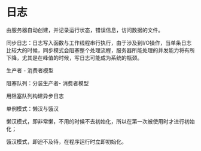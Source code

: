 # 日志

由服务器自动创建，并记录运行状态，错误信息，访问数据的文件。

同步日志：日志写入函数与工作线程串行执行，由于涉及到I/O操作，当单条日志比较大的时候，同步模式会阻塞整个处理流程，服务器所能处理的并发能力将有所下降，尤其是在峰值的时候，写日志可能成为系统的瓶颈。

生产者 - 消费者模型

阻塞队列：分装生产者- 消费者模型

用阻塞队列构建异步日志

单例模式：懒汉与饿汉

懒汉模式，即非常懒，不用的时候不去初始化，所以在第一次被使用时才进行初始化；

饿汉模式，即迫不及待，在程序运行时立即初始化。

